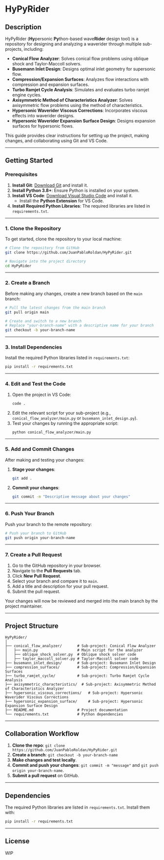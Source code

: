 # HyPyRider

## Description
HyPyRider (**Hy**personic **Py**thon-based wave**Rider** design tool) is a repository for designing and analyzing a waverider through multiple sub-projects, including:
- **Conical Flow Analyzer**: Solves conical flow problems using oblique shock and Taylor-Maccoll solvers.
- **Busemann Inlet Design**: Designs optimal inlet geometry for supersonic flow.
- **Compression/Expansion Surfaces**: Analyzes flow interactions with compression and expansion surfaces.
- **Turbo Ramjet Cycle Analysis**: Simulates and evaluates turbo ramjet engine cycles.
- **Axisymmetric Method of Characteristics Analyzer**: Solves axisymmetric flow problems using the method of characteristics.
- **Hypersonic Waverider Viscous Corrections**: Incorporates viscous effects into waverider designs.
- **Hypersonic Waverider Expansion Surface Design**: Designs expansion surfaces for hypersonic flows.

This guide provides clear instructions for setting up the project, making changes, and collaborating using Git and VS Code.

---

## Getting Started

### Prerequisites
1. **Install Git**: [Download Git](https://git-scm.com/downloads) and install it.
2. **Install Python 3.8+**: Ensure Python is installed on your system.
3. **Install VS Code**: [Download Visual Studio Code](https://code.visualstudio.com/) and install it.
   - Install the **Python Extension** for VS Code.
4. **Install Required Python Libraries**: The required libraries are listed in `requirements.txt`.

---

### 1. Clone the Repository
To get started, clone the repository to your local machine:

```bash
# Clone the repository from GitHub
git clone https://github.com/JuanPabloRoldan/HyPyRider.git

# Navigate into the project directory
cd HyPyRider
```

---

### 2. Create a Branch
Before making any changes, create a new branch based on the `main` branch:

```bash
# Pull the latest changes from the main branch
git pull origin main

# Create and switch to a new branch
# Replace "your-branch-name" with a descriptive name for your branch
git checkout -b your-branch-name
```

---

### 3. Install Dependencies
Install the required Python libraries listed in `requirements.txt`:

```bash
pip install -r requirements.txt
```

---

### 4. Edit and Test the Code
1. Open the project in VS Code:
   ```bash
   code .
   ```
2. Edit the relevant script for your sub-project (e.g., `conical_flow_analyzer/main.py` or `busemann_inlet_design.py`).
3. Test your changes by running the appropriate script:
   ```bash
   python conical_flow_analyzer/main.py
   ```

---

### 5. Add and Commit Changes
After making and testing your changes:

1. **Stage your changes**:
   ```bash
   git add .
   ```

2. **Commit your changes**:
   ```bash
   git commit -m "Descriptive message about your changes"
   ```

---

### 6. Push Your Branch
Push your branch to the remote repository:

```bash
# Push your branch to GitHub
git push origin your-branch-name
```

---

### 7. Create a Pull Request
1. Go to the GitHub repository in your browser.
2. Navigate to the **Pull Requests** tab.
3. Click **New Pull Request**.
4. Select your branch and compare it to `main`.
5. Add a title and description for your pull request.
6. Submit the pull request.

Your changes will now be reviewed and merged into the main branch by the project maintainer.

---

## Project Structure
```
HyPyRider/
│
├── conical_flow_analyzer/       # Sub-project: Conical Flow Analyzer
│   ├── main.py                  # Main script for the analyzer
│   ├── oblique_shock_solver.py  # Oblique shock solver code
│   ├── taylor_maccoll_solver.py # Taylor-Maccoll solver code
├── busemann_inlet_design/       # Sub-project: Busemann Inlet Design
├── compression_surfaces/        # Sub-project: Compression/Expansion Surfaces
├── turbo_ramjet_cycle/          # Sub-project: Turbo Ramjet Cycle Analysis
├── axisymmetric_characteristics/  # Sub-project: Axisymmetric Method of Characteristics Analyzer
├── hypersonic_viscous_corrections/   # Sub-project: Hypersonic Waverider Viscous Corrections
├── hypersonic_expansion_surface/     # Sub-project: Hypersonic Expansion Surface Design
├── README.md                    # Project documentation
└── requirements.txt             # Python dependencies
```

---

## Collaboration Workflow
1. **Clone the repo**: `git clone https://github.com/JuanPabloRoldan/HyPyRider.git`
2. **Create a branch**: `git checkout -b your-branch-name`
3. **Make changes and test locally**.
4. **Commit and push your changes**: `git commit -m "message"` and `git push origin your-branch-name`.
5. **Submit a pull request** on GitHub.

---

## Dependencies
The required Python libraries are listed in `requirements.txt`. Install them with:
```bash
pip install -r requirements.txt
```

---

## License
WIP
